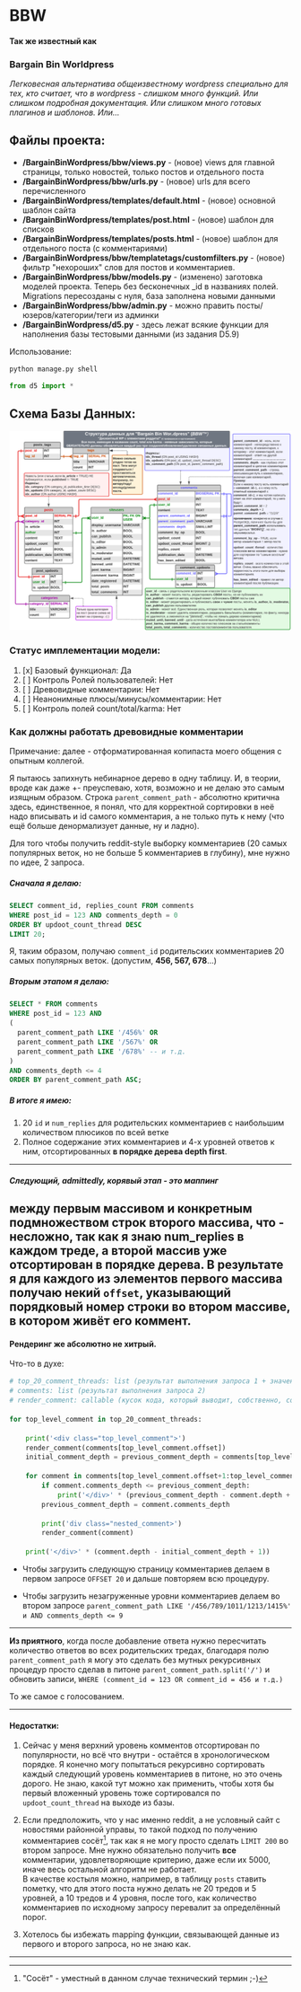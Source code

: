 # BBW
#### Так же известный как
### Bargain Bin Worldpress
_Легковесная альтернатива общеизвестному wordpress специально для тех, кто считает, что в wordpress - слишком много функций. 
Или слишком подробная документация. Или слишком много готовых плагинов и шаблонов. Или..._

## Файлы проекта:
- **/BargainBinWordpress/bbw/views.py** - (новое) views для главной страницы, только новостей, только постов и отдельного поста
- **/BargainBinWordpress/bbw/urls.py** - (новое) urls для всего перечисленного
- **/BargainBinWordpress/templates/default.html** - (новое) основной шаблон сайта
- **/BargainBinWordpress/templates/post.html** - (новое) шаблон для списков
- **/BargainBinWordpress/templates/posts.html** - (новое) шаблон для отдельного поста (с комментариями)
- **/BargainBinWordpress/bbw/templatetags/customfilters.py** - (новое) фильтр "нехороших" слов для постов и комментариев.
- **/BargainBinWordpress/bbw/models.py** - (изменено) заготовка моделей проекта. Теперь без бесконечных _id в названиях полей. 
Migrations пересозданы с нуля, база заполнена новыми данными
- **/BargainBinWordpress/bbw/admin.py** - можно править посты/юзеров/категории/теги из админки
- **/BargainBinWordpress/d5.py** - здесь лежат всякие функции для наполнения базы тестовыми данными (из задания D5.9)

Использование:
```commandline
python manage.py shell
```
```python
from d5 import *
```

## Схема Базы Данных:
![структура БД](BBW_Database_structure_v0.2.png)

### Статус имплементации модели:

1. [x] Базовый функционал: Да
2. [ ] Контроль Ролей пользователей: Нет
3. [ ] Древовидные комментарии: Нет
4. [ ] Неанонимные плюсы/минусы/комментарии: Нет
5. [ ] Контроль полей count/total/karma: Нет

### Как должны работать древовидные комментарии

Примечание: далее - отформатированная копипаста моего общения с опытным коллегой.

Я пытаюсь запихнуть небинарное дерево в одну таблицу. 
И, в теории, вроде как даже +- преуспеваю, хотя, возможно и не делаю это самым изящным образом.
Строка `parent_comment_path` - абсолютно критична здесь, единственное, я понял, что для корректной сортировки в неё 
надо вписывать и id самого комментария, а не только путь к нему (что ещё больше денормализует данные, ну и ладно).

Для того чтобы получить reddit-style выборку комментариев 
(20 самых популярных веток, но не больше 5 комментариев в глубину), мне нужно по идее, 2 запроса.

##### Сначала я делаю:

```SQL
SELECT comment_id, replies_count FROM comments 
WHERE post_id = 123 AND comments_depth = 0
ORDER BY updoot_count_thread DESC
LIMIT 20;
```

Я, таким образом, получаю `comment_id` родительских комментариев 20 самых 
популярных веток. (допустим, **456, 567, 678**...)

##### Вторым этапом я делаю:

```SQL
SELECT * FROM comments 
WHERE post_id = 123 AND 
(
  parent_comment_path LIKE '/456%' OR 
  parent_comment_path LIKE '/567%' OR
  parent_comment_path LIKE '/678%' -- и т.д.
)
AND comments_depth <= 4
ORDER BY parent_comment_path ASC;
```

##### В итоге я имею:
1. 20 `id` и `num_replies` для родительских комментариев с наибольшим количеством плюсиков по всей ветке
2. Полное содержание этих комментариев и 4-х уровней ответов к ним, отсортированных **в порядке дерева depth first**.
---
##### Следующий, admittedly, корявый этап - это маппинг 
между первым массивом и конкретным подмножеством строк второго массива, что - несложно, 
так как я знаю num_replies в каждом треде, а второй массив уже отсортирован в порядке дерева. 
В результате я для каждого из элементов первого массива получаю некий `offset`, 
указывающий порядковый номер строки во втором массиве, в котором живёт его коммент.
---
#### Рендеринг же абсолютно не хитрый.
Что-то в духе:
```python
# top_20_comment_threads: list (результат выполнения запроса 1 + значение offset, полученное mapping функцией)
# comments: list (результат выполнения запроса 2)
# render_comment: callable (кусок кода, который выводит, собственно, содержимое коммента)

for top_level_comment in top_20_comment_threads:

    print('<div class="top_level_comment">')
    render_comment(comments[top_level_comment.offset])
    initial_comment_depth = previous_comment_depth = comments[top_level_comment.offset].comments_depth

    for comment in comments[top_level_comment.offset+1:top_level_comment.offset+top_level_comment.replies_count+1]:
        if comment.comments_depth <= previous_comment_depth:
            print('</div>' * (previous_comment_depth - comment.depth + 1))
        previous_comment_depth = comment.comments_depth

        print('div class="nested_comment>')
        render_comment(comment)

    print('</div>' * (comment.depth - initial_comment_depth + 1))
```

- Чтобы загрузить следующую страницу комментариев делаем в первом запросе `OFFSET 20` и дальше повторяем всю процедуру.

- Чтобы загрузить незагруженные уровни комментариев делаем во втором запросе 
`parent_comment_path LIKE '/456/789/1011/1213/1415%' и AND comments_depth <= 9`

---
**Из приятного**, когда после добавление ответа нужно пересчитать количество ответов во всех родительских тредах, 
благодаря полю `parent_comment_path` я могу это сделать без мутных рекурсивных процедур просто сделав в питоне 
`parent_comment_path.split('/')` и обновить записи, `WHERE (comment_id = 123 OR comment_id = 456 и т.д.)` 

То же самое с голосованием.

---
#### Недостатки:

1. Сейчас у меня верхний уровень комментов отсортирован по популярности, но всё что внутри - 
остаётся в хронологическом порядке. Я конечно могу попытаться рекурсивно сортировать каждый следующий 
уровень комментариев в питоне, но это очень дорого. Не знаю, какой тут можно хак применить, чтобы хотя бы 
первый вложенный уровень тоже сортировался по `updoot_count_thread` на выходе из базы.

2. Если предположить, что у нас именно reddit, а не условный сайт с новостями районной управы, то такой подход 
по получению комментариев сосёт[^1], так как я не могу просто сделать `LIMIT 200` во втором запросе.
Мне нужно обязательно получить **все** комментарии, удовлетворяющие критерию, даже если их 5000, 
иначе весь остальной алгоритм не работает.<br>
В качестве костыля можно, например, в таблицу `posts` ставить пометку, что для этого поста нужно делать 
не 20 тредов и 5 уровней, а 10 тредов и 4 уровня, после того, как количество комментариев по исходному запросу 
перевалит за определённый порог. 

3. Хотелось бы избежать mapping функции, связывающей данные из первого и второго запроса, но не знаю как.

---
[^1]: "Сосёт" - уместный в данном случае технический термин ;-)

